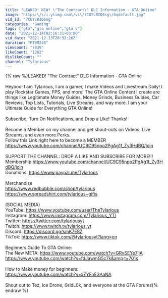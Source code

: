 ```yaml
---
title: "LEAKED! NEW! \"The Contract\" DLC Information - GTA Online"
image: "https:\/\/i.ytimg.com\/vi\/7CUYc8IQ6sg\/hqdefault.jpg"
vid_id: "7CUYc8IQ6sg"
categories: "Gaming"
tags: ["gta","gta online","gta v"]
date: "2021-12-14T02:16:31+03:00"
vid_date: "2021-12-13T20:32:26Z"
duration: "PT8M24S"
viewcount: "7839"
likeCount: "1262"
dislikeCount: ""
channel: "Tylarious"
---
```

{% raw %}LEAKED! &quot;The Contract&quot; DLC Information - GTA Online<br /><br />Heyooo! I am Tylarious, I am a gamer, I make Videos and Livestream Daily! I play Rockstar Games, FPS, and more! The GTA Online Content I create are things like Legitimate Money Guides, Money Grinds, Business Guides, Car Reviews, Top Lists, Tutorials, Live Streams, and way more. I am your Ultimate Guide for Everything GTA Online!<br /><br />Subscribe, Turn On Notifications, and Drop a Like! Thanks!<br /> <br />Become a Member on my channel and get shout-outs on Videos, Live Streams, and even more Perks. <br />Follow this Link right here to become a MEMBER <a rel="nofollow" target="blank" href="https://www.youtube.com/channel/UC9C95npo2PgAg1f_Zy3HdBQ/join">https://www.youtube.com/channel/UC9C95npo2PgAg1f_Zy3HdBQ/join</a><br /><br />SUPPORT THE CHANNEL: DROP A LIKE AND SUBSCRIBE FOR MORE!!!<br />Membership:<a rel="nofollow" target="blank" href="https://www.youtube.com/channel/UC9C95npo2PgAg1f_Zy3HdBQ/join">https://www.youtube.com/channel/UC9C95npo2PgAg1f_Zy3HdBQ/join</a><br />Donations: <a rel="nofollow" target="blank" href="https://www.paypal.me/Tylarious">https://www.paypal.me/Tylarious</a><br /> <br />Merchandise<br /><a rel="nofollow" target="blank" href="https://www.redbubble.com/shop/tylarious">https://www.redbubble.com/shop/tylarious</a><br /><a rel="nofollow" target="blank" href="https://www.spreadshirt.com/tylarious+gifts">https://www.spreadshirt.com/tylarious+gifts</a><br /> <br />(SOCIAL MEDIA)<br />YouTube: <a rel="nofollow" target="blank" href="https://www.youtube.com/user/TheTylarious">https://www.youtube.com/user/TheTylarious</a><br />Instagram: <a rel="nofollow" target="blank" href="https://www.instagram.com/Tylarious_YT/">https://www.instagram.com/Tylarious_YT/</a><br />Twitter: <a rel="nofollow" target="blank" href="https://twitter.com/tylariousyt">https://twitter.com/tylariousyt</a><br />Twitch: <a rel="nofollow" target="blank" href="https://www.twitch.tv/tylarious_yt">https://www.twitch.tv/tylarious_yt</a><br />Discord: <a rel="nofollow" target="blank" href="https://discord.gg/smK7E8Z">https://discord.gg/smK7E8Z</a><br />TikTok: <a rel="nofollow" target="blank" href="https://www.tiktok.com/@tylariousyt?lang=en">https://www.tiktok.com/@tylariousyt?lang=en</a><br /><br />Beginners Guide To GTA Online:<br />The New META: <a rel="nofollow" target="blank" href="https://www.youtube.com/watch?v=GRvSEYe7jiA">https://www.youtube.com/watch?v=GRvSEYe7jiA</a><br /><a rel="nofollow" target="blank" href="https://www.youtube.com/watch?v=fdJawmG5c7k&amp;t=701s">https://www.youtube.com/watch?v=fdJawmG5c7k&amp;t=701s</a><br /><br />How to Make money for beginners:<br /><a rel="nofollow" target="blank" href="https://www.youtube.com/watch?v=xZYFnE3AaNA">https://www.youtube.com/watch?v=xZYFnE3AaNA</a> <br /><br />Shout out to Tez, Ice Drone, GridL0k, and everyone at the GTA Forums{% endraw %}

